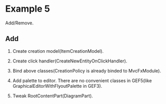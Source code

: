 # Example 5
Add/Remove.

## Add
1. Create creation model(ItemCreationModel).

2. Create click handler(CreateNewEntityOnClickHandler).

3. Bind above classes(CreationPolicy is already binded to MvcFxModule).

4. Add palette to editor.
   There are no convenient classes in GEF5(like GraphicalEditorWithFlyoutPalette in GEF3).

5. Tweak RootContentPart(DiagramPart).


